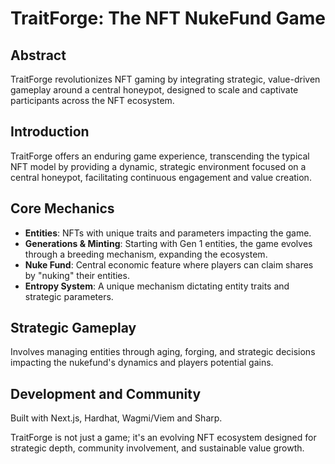 # TraitForge: The NFT NukeFund Game

## Abstract

TraitForge revolutionizes NFT gaming by integrating strategic, value-driven gameplay around a central honeypot, designed to scale and captivate participants across the NFT ecosystem.

## Introduction

TraitForge offers an enduring game experience, transcending the typical NFT model by providing a dynamic, strategic environment focused on a central honeypot, facilitating continuous engagement and value creation.

## Core Mechanics

- **Entities**: NFTs with unique traits and parameters impacting the game.
- **Generations & Minting**: Starting with Gen 1 entities, the game evolves through a breeding mechanism, expanding the ecosystem.
- **Nuke Fund**: Central economic feature where players can claim shares by "nuking" their entities.
- **Entropy System**: A unique mechanism dictating entity traits and strategic parameters.

## Strategic Gameplay

Involves managing entities through aging, forging, and strategic decisions impacting the nukefund's dynamics and players potential gains.

## Development and Community

Built with Next.js, Hardhat, Wagmi/Viem and Sharp.

TraitForge is not just a game; it's an evolving NFT ecosystem designed for strategic depth, community involvement, and sustainable value growth.

